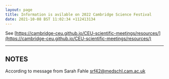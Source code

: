 ```yaml
---
layout: page
title: Information is avilable on 2022 Cambridge Science Festival
date: 2021-10-08 BST 11:02:34 +112413134
---
```


See [https://cambridge-ceu.github.io/CEU-scientific-meetings/resources/](https://cambridge-ceu.github.io/CEU-scientific-meetings/resources/)

<!--more-->

---

## NOTES

According to message from Sarah Fahle [srf42@medschl.cam.ac.uk](mailto:srf42@medschl.cam.ac.uk)
